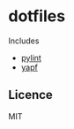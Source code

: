 # dotfiles

Includes

- [pylint](https://github.com/PyCQA/pylint)
- [yapf](https://github.com/google/yapf)

## Licence

MIT
